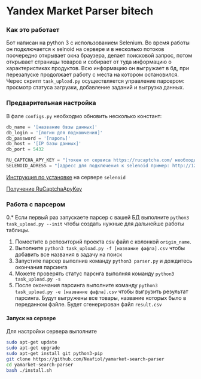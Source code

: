 Yandex Market Parser bitech
====================


### Как это работает
Бот написан на python 3 с использованием Selenium. Во время работы он подключается к selnoid на сервере и в несколько потоков поочередно открывает окна браузера, делает поисковой запрос, потом открывает страницы товаров и собирает от туда информацию о характеристиках продуктов. Всю информацию он выгружает в бд, при перезапуске продолжает работу с места на котором остановился. Черес скрипт `task_upload.py` осуществляется управление парсером: просмотр статуса загрузки, добавление заданий и выгрузка данных. 

### Предварительная настройка
В фале `configs.py` необходмо обновить несколько констант:
```python
db_name = '[название бвзы данных]'
db_login = '[логин для подкоючения]'
db_password = '[пароль]'
db_host = '[IP базы данных]'
db_port = 5432

RU_CAPTCHA_APY_KEY = "[токен от сервиса https://rucaptcha.com/ необходимый для прохода капчей на сайте]"
SELENOID_ADRESS = "[адресс для подключения к selenoid пример: http://127.0.0.1:4444/wd/hub]"
```
[Инструкция по установке](https://4te.me/post/selenium-docker/) на сервере `selenoid`

[Получение RuCaptchaApyKey](https://rucaptcha.com/auth/register)

### Работа с парсером
0.* Если первый раз запускаете парсер с вашей БД выполните `python3 task_upload.py --init` чтобы создать нужные для дальнейше работы таблицы.
1. Поместите в репозиторий проекта csv файл с колонкой `origin_name`.
2. Выполните `python3 task_upload.py -f [название фафла].csv` чтобы добавить все названия в задачу на поиск 
3. Запустите парсер выполнив команду `python3 parser.py` и дождитесь окончания парсинга
4. Можете проверять статус парснга выполняя команду `python3 task_upload.py -s `
5. После окончания парсинга выполните команду `python3 task_upload.py -e [название фафла].csv` чтобы выгрузить результат парсинга. Будут выгружены все товары, название которых было в переданном файле. Будет сгенерирован файл `result.csv`


#### Запуск на сервере 
Для настройки сервера выполните

```bash
sudo apt-get update
sudo apt-get upgrade
sudo apt-get install git python3-pip
git clone https://github.com/Neafiol/yamarket-search-parser
cd yamarket-search-parser
bash ./install.sh
```
